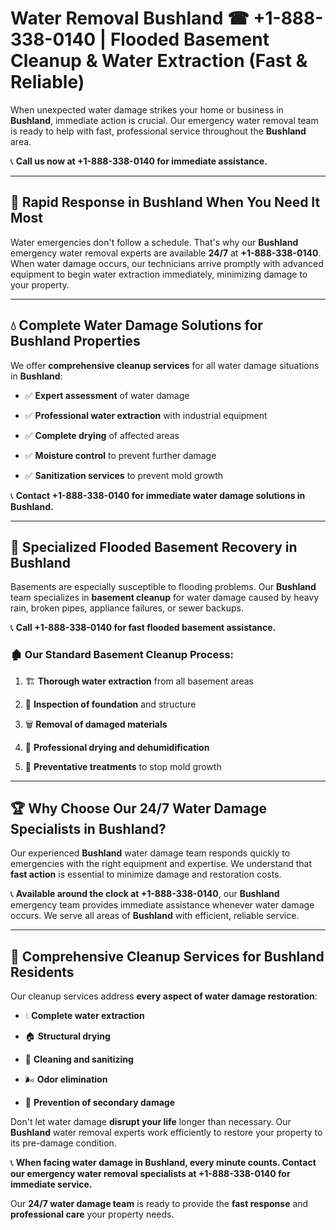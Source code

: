 # Water Removal Bushland ☎ +1-888-338-0140 | Flooded Basement Cleanup & Water Extraction (Fast & Reliable)

When unexpected water damage strikes your home or business in **Bushland**, immediate action is crucial. Our emergency water removal team is ready to help with fast, professional service throughout the **Bushland** area. 

📞 **Call us now at +1-888-338-0140 for immediate assistance.**
---
## 🚀 Rapid Response in Bushland When You Need It Most
Water emergencies don't follow a schedule. That's why our **Bushland** emergency water removal experts are available **24/7** at **+1-888-338-0140**. When water damage occurs, our technicians arrive promptly with advanced equipment to begin water extraction immediately, minimizing damage to your property.
---
## 💧 Complete Water Damage Solutions for Bushland Properties
We offer **comprehensive cleanup services** for all water damage situations in **Bushland**:
- ✅ **Expert assessment** of water damage  
- ✅ **Professional water extraction** with industrial equipment  
- ✅ **Complete drying** of affected areas  
- ✅ **Moisture control** to prevent further damage  
- ✅ **Sanitization services** to prevent mold growth  
📞 **Contact +1-888-338-0140 for immediate water damage solutions in Bushland.**
---
## 🌊 Specialized Flooded Basement Recovery in Bushland
Basements are especially susceptible to flooding problems. Our **Bushland** team specializes in **basement cleanup** for water damage caused by heavy rain, broken pipes, appliance failures, or sewer backups. 
📞 **Call +1-888-338-0140 for fast flooded basement assistance.**
### 🏚️ Our Standard Basement Cleanup Process:
1. 🏗️ **Thorough water extraction** from all basement areas  
2. 🔎 **Inspection of foundation** and structure  
3. 🗑️ **Removal of damaged materials**  
4. 💨 **Professional drying and dehumidification**  
5. 🚫 **Preventative treatments** to stop mold growth  
---
## 🏆 Why Choose Our 24/7 Water Damage Specialists in Bushland?
Our experienced **Bushland** water damage team responds quickly to emergencies with the right equipment and expertise. We understand that **fast action** is essential to minimize damage and restoration costs.
📞 **Available around the clock at +1-888-338-0140**, our **Bushland** emergency team provides immediate assistance whenever water damage occurs. We serve all areas of **Bushland** with efficient, reliable service.
---
## 🧹 Comprehensive Cleanup Services for Bushland Residents
Our cleanup services address **every aspect of water damage restoration**:
- 💧 **Complete water extraction**  
- 🏠 **Structural drying**  
- 🧼 **Cleaning and sanitizing**  
- 🌬️ **Odor elimination**  
- 🚫 **Prevention of secondary damage**  
Don't let water damage **disrupt your life** longer than necessary. Our **Bushland** water removal experts work efficiently to restore your property to its pre-damage condition.
📞 **When facing water damage in Bushland, every minute counts. Contact our emergency water removal specialists at +1-888-338-0140 for immediate service.**
Our **24/7 water damage team** is ready to provide the **fast response** and **professional care** your property needs.
